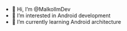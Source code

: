 - 👋 Hi, I’m @MalkollmDev
- 👀 I’m interested in Android development
- 🌱 I’m currently learning Android architecture

<!---
MalkollmDev/MalkollmDev is a ✨ special ✨ repository because its `README.md` (this file) appears on your GitHub profile.
You can click the Preview link to take a look at your changes.
--->
